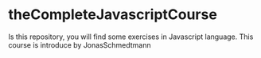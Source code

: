 # theCompleteJavascriptCourse
Is this repository, you will find some exercises in Javascript language. This course is introduce by JonasSchmedtmann
